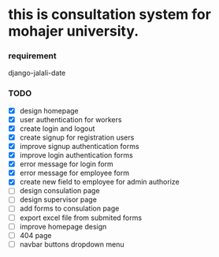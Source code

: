 # this is consultation system for mohajer university.

### requirement
django-jalali-date

### TODO
- [X] design homepage
- [X] user authentication for workers
- [X] create login and logout
- [X] create signup for registration users
- [X] improve signup authentication forms
- [X] improve login authentication forms
- [X] error message for login form
- [X] error message for employee form
- [X] create new field to employee for admin authorize
- [ ] design consulation page
- [ ] design supervisor page
- [ ] add forms to consulation page
- [ ] export excel file from submited forms
- [ ] improve homepage design
- [ ] 404 page
- [ ] navbar buttons dropdown menu

